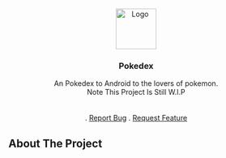 <br/>
<p align="center">
  <a href="https://github.com/ShaanCoding/ReadME-Generator">
    <img src="https://cdn.imgbin.com/11/7/19/imgbin-pokeball-nzh99ivQFNf0tFLpxY0bHkyxc.jpg" alt="Logo" width="80" height="80">
  </a>

  <h3 align="center">Pokedex</h3>

  <p align="center">
    An Pokedex to Android to the lovers of pokemon.
    <br/>
    Note This Project Is Still W.I.P
    <br/>
    <br/>
    <br/>
    .
    <a href="https://github.com/herberthkagiya/Pokedex/issues">Report Bug</a>
    .
    <a href="https://github.com/herberthkagiya/Pokedex/issues">Request Feature</a>
  </p>
</p>



## About The Project


